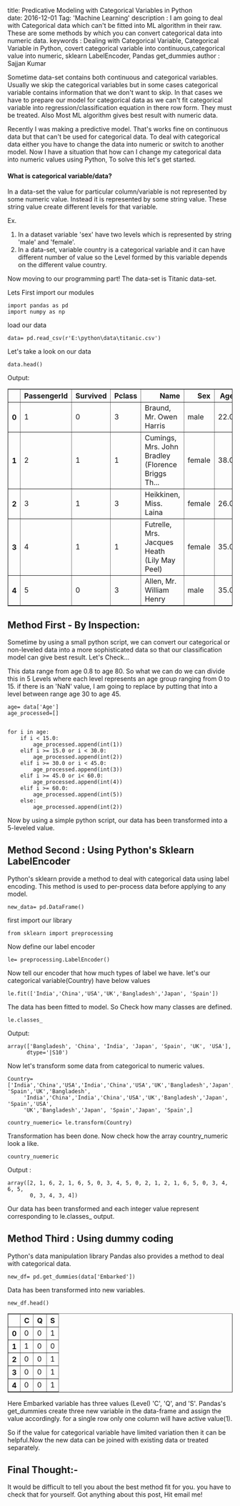 title: Predicative Modeling with Categorical Variables in Python   
date: 2016-12-01
Tag: 'Machine Learning'
description : I am going to deal with Categorical data which can't be fitted into ML algorithm in their raw. These are some methods by which you can convert categorical data into numeric data.
keywords : Dealing with Categorical Variable, Categorical Variable in Python, covert categorical variable into continuous,categorical value into numeric, sklearn LabelEncoder, Pandas get_dummies
author : Sajjan Kumar

Sometime data-set contains both continuous and categorical variables. Usually we skip the categorical variables but in some cases categorical variable contains information that we don't want to skip. In that cases we have to prepare our model for categorical data as we can't fit categorical variable into regression/classification equation in there row form. They must be treated. Also Most ML algorithm gives best result with numeric data. 

Recently I was making a predictive model. That's works fine on continuous data but that can't be used for categorical data. To deal with categorical data either you have to change the data into numeric or switch to another model. Now I have a situation that how can I change my categorical data into numeric values using Python, To solve this let's get started.

#### What is categorical variable/data?

In a data-set the value for particular column/variable is not represented by some numeric value. Instead it is represented by some string value. These string value create different levels for that variable.
    
Ex.

1.  In a dataset variable 'sex' have two levels which is represented by string 'male' and 'female'.
2. In a data-set, variable country is a categorical variable and it can have different number of value so the Level formed by this variable depends on the different value country. 
 


Now moving to our programming part!
The data-set is Titanic data-set.

Lets First import our modules


	import pandas as pd
	import numpy as np

load our data

	data= pd.read_csv(r'E:\python\data\titanic.csv')


Let's take a look on our data


	data.head()


Output:



<div>
<table border="1" class="dataframe">
  <thead>
    <tr style="text-align: right;">
      <th></th>
      <th>PassengerId</th>
      <th>Survived</th>
      <th>Pclass</th>
      <th>Name</th>
      <th>Sex</th>
      <th>Age</th>
      <th>SibSp</th>
      <th>Parch</th>
      <th>Ticket</th>
      <th>Fare</th>
      <th>Cabin</th>
      <th>Embarked</th>
    </tr>
  </thead>
  <tbody>
    <tr>
      <th>0</th>
      <td>1</td>
      <td>0</td>
      <td>3</td>
      <td>Braund, Mr. Owen Harris</td>
      <td>male</td>
      <td>22.0</td>
      <td>1</td>
      <td>0</td>
      <td>A/5 21171</td>
      <td>7.2500</td>
      <td>NaN</td>
      <td>S</td>
    </tr>
    <tr>
      <th>1</th>
      <td>2</td>
      <td>1</td>
      <td>1</td>
      <td>Cumings, Mrs. John Bradley (Florence Briggs Th...</td>
      <td>female</td>
      <td>38.0</td>
      <td>1</td>
      <td>0</td>
      <td>PC 17599</td>
      <td>71.2833</td>
      <td>C85</td>
      <td>C</td>
    </tr>
    <tr>
      <th>2</th>
      <td>3</td>
      <td>1</td>
      <td>3</td>
      <td>Heikkinen, Miss. Laina</td>
      <td>female</td>
      <td>26.0</td>
      <td>0</td>
      <td>0</td>
      <td>STON/O2. 3101282</td>
      <td>7.9250</td>
      <td>NaN</td>
      <td>S</td>
    </tr>
    <tr>
      <th>3</th>
      <td>4</td>
      <td>1</td>
      <td>1</td>
      <td>Futrelle, Mrs. Jacques Heath (Lily May Peel)</td>
      <td>female</td>
      <td>35.0</td>
      <td>1</td>
      <td>0</td>
      <td>113803</td>
      <td>53.1000</td>
      <td>C123</td>
      <td>S</td>
    </tr>
    <tr>
      <th>4</th>
      <td>5</td>
      <td>0</td>
      <td>3</td>
      <td>Allen, Mr. William Henry</td>
      <td>male</td>
      <td>35.0</td>
      <td>0</td>
      <td>0</td>
      <td>373450</td>
      <td>8.0500</td>
      <td>NaN</td>
      <td>S</td>
    </tr>
  </tbody>
</table>
</div>



## Method First - By Inspection:

Sometime by using a small python script, we can convert our categorical or non-leveled data into a more sophisticated data so that our classification model can give best result. Let's Check...


This data range from age 0.8 to age 80. So what we can do we can divide this in 5 Levels where each level represents 
an age group ranging from 0 to 15.
if there is an 'NaN' value,  I am going to replace by putting that into a level between range age 30 to age 45.



	age= data['Age']
	age_processed=[]


	for i in age:
    	if i < 15.0:
    	    age_processed.append(int(1))
    	elif i >= 15.0 or i < 30.0:
    	    age_processed.append(int(2))
    	elif i >= 30.0 or i < 45.0:
    	    age_processed.append(int(3))
    	elif i >= 45.0 or i< 60.0:
    	    age_processed.append(int(4))
    	elif i >= 60.0:
    	    age_processed.append(int(5))
    	else:
    	    age_processed.append(int(2))




Now by using a simple python script, our data has been transformed into a 5-leveled value.



## Method Second : Using Python's Sklearn LabelEncoder

Python's sklearn provide a method to deal with categorical data using label encoding. This method is used to per-process data before applying to any model.



	new_data= pd.DataFrame()

first import our library

	from sklearn import preprocessing

Now define our label encoder
 
	le= preprocessing.LabelEncoder()

Now tell our encoder that how much types of label we have.
let's our categorical variable(Country) have below values
 
	le.fit(['India','China','USA','UK','Bangladesh','Japan', 'Spain'])

The data has been fitted to model. So Check how many classes are defined.

	le.classes_

Output:

    array(['Bangladesh', 'China', 'India', 'Japan', 'Spain', 'UK', 'USA'], 
          dtype='|S10')


Now let's transform some data from categorical to numeric values.


	Country=['India','China','USA','India','China','USA','UK','Bangladesh','Japan', 'Spain','UK','Bangladesh',
         'India','China','India','China','USA','UK','Bangladesh','Japan', 'Spain','USA',
         'UK','Bangladesh','Japan', 'Spain','Japan', 'Spain',]

	country_nuemeric= le.transform(Country)

Transformation has been done. Now check how the array country_numeric look a like.

	country_nuemeric

Output :

    array([2, 1, 6, 2, 1, 6, 5, 0, 3, 4, 5, 0, 2, 1, 2, 1, 6, 5, 0, 3, 4, 6, 5,
           0, 3, 4, 3, 4])



Our data has been transformed and each integer value represent corresponding to le.classes_ output.  

## Method Third : Using dummy coding 

Python's data manipulation library Pandas also provides a method to deal with categorical data. 


	new_df= pd.get_dummies(data['Embarked'])

Data has been transformed into new variables.  

	new_df.head()





<div>
<table border="1" class="dataframe">
  <thead>
    <tr style="text-align: right;">
      <th></th>
      <th>C</th>
      <th>Q</th>
      <th>S</th>
    </tr>
  </thead>
  <tbody>
    <tr>
      <th>0</th>
      <td>0</td>
      <td>0</td>
      <td>1</td>
    </tr>
    <tr>
      <th>1</th>
      <td>1</td>
      <td>0</td>
      <td>0</td>
    </tr>
    <tr>
      <th>2</th>
      <td>0</td>
      <td>0</td>
      <td>1</td>
    </tr>
    <tr>
      <th>3</th>
      <td>0</td>
      <td>0</td>
      <td>1</td>
    </tr>
    <tr>
      <th>4</th>
      <td>0</td>
      <td>0</td>
      <td>1</td>
    </tr>
  </tbody>
</table>
</div>



Here Embarked variable has three values (Level) 'C', 'Q', and 'S'. Pandas's get_dummies create three new variable in the data-frame and assign the value accordingly. for a single row only one column will have active value(1).

So if the value for categorical variable have limited variation then it can be helpful.Now the new data can be joined with existing data or treated separately.

## Final Thought:-

It would be difficult to tell you about the best method fit for you. you have to check that for yourself.
Got anything about this post, Hit email me!


